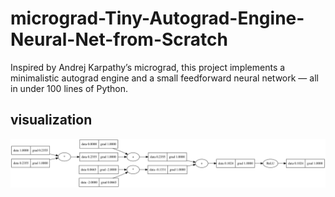 # micrograd-Tiny-Autograd-Engine-Neural-Net-from-Scratch
Inspired by Andrej Karpathy’s micrograd, this project implements a minimalistic autograd engine and a small feedforward neural network — all in under 100 lines of Python.

##  visualization

![2d neuron](gout.svg)
